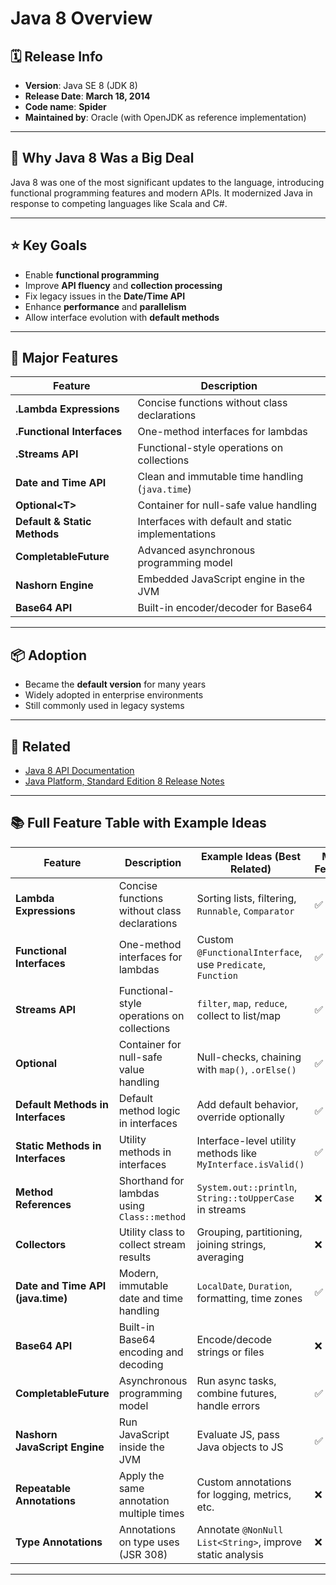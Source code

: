 # Java 8 Overview

## 🗓️ Release Info

- **Version**: Java SE 8 (JDK 8)
- **Release Date**: **March 18, 2014**
- **Code name**: **Spider**
- **Maintained by**: Oracle (with OpenJDK as reference implementation)

---

## 🚀 Why Java 8 Was a Big Deal

Java 8 was one of the most significant updates to the language, introducing functional programming features and modern APIs. It modernized Java in response to competing languages like Scala and C#.

---

## ⭐ Key Goals

- Enable **functional programming**
- Improve **API fluency** and **collection processing**
- Fix legacy issues in the **Date/Time API**
- Enhance **performance** and **parallelism**
- Allow interface evolution with **default methods**

---

## 🧩 Major Features

| Feature                      | Description                                        |
|------------------------------| -------------------------------------------------- |
| **.Lambda Expressions**      | Concise functions without class declarations       |
| **.Functional Interfaces**   | One-method interfaces for lambdas                  |
| **.Streams API**             | Functional-style operations on collections         |
| **Date and Time API**        | Clean and immutable time handling (`java.time`)    |
| **Optional&lt;T&gt;**        | Container for null-safe value handling             |
| **Default & Static Methods** | Interfaces with default and static implementations |
| **CompletableFuture**        | Advanced asynchronous programming model            |
| **Nashorn Engine**           | Embedded JavaScript engine in the JVM              |
| **Base64 API**               | Built-in encoder/decoder for Base64                |

---

## 📦 Adoption

- Became the **default version** for many years
- Widely adopted in enterprise environments
- Still commonly used in legacy systems

---

## 🔗 Related

- [Java 8 API Documentation](https://docs.oracle.com/javase/8/docs/api/)
- [Java Platform, Standard Edition 8 Release Notes](https://www.oracle.com/java/technologies/javase/8-relnotes.html)

---

## 📚 Full Feature Table with Example Ideas

| Feature                                      | Description                                              | Example Ideas (Best Related)                                 | Major Feature? |
|---------------------------------------------|----------------------------------------------------------|---------------------------------------------------------------|----------------|
| **Lambda Expressions**                      | Concise functions without class declarations             | Sorting lists, filtering, `Runnable`, `Comparator`            | ✅ Yes         |
| **Functional Interfaces**                   | One-method interfaces for lambdas                        | Custom `@FunctionalInterface`, use `Predicate`, `Function`    | ✅ Yes         |
| **Streams API**                             | Functional-style operations on collections               | `filter`, `map`, `reduce`, collect to list/map                | ✅ Yes         |
| **Optional<T>**                              | Container for null-safe value handling                   | Null-checks, chaining with `map()`, `.orElse()`               | ✅ Yes         |
| **Default Methods in Interfaces**           | Default method logic in interfaces                       | Add default behavior, override optionally                     | ✅ Yes         |
| **Static Methods in Interfaces**            | Utility methods in interfaces                            | Interface-level utility methods like `MyInterface.isValid()`  | ✅ Yes         |
| **Method References**                       | Shorthand for lambdas using `Class::method`              | `System.out::println`, `String::toUpperCase` in streams       | ❌ No          |
| **Collectors**                              | Utility class to collect stream results                  | Grouping, partitioning, joining strings, averaging            | ❌ No          |
| **Date and Time API (java.time)**           | Modern, immutable date and time handling                 | `LocalDate`, `Duration`, formatting, time zones               | ✅ Yes         |
| **Base64 API**                              | Built-in Base64 encoding and decoding                    | Encode/decode strings or files                                | ❌ No          |
| **CompletableFuture**                       | Asynchronous programming model                           | Run async tasks, combine futures, handle errors               | ✅ Yes         |
| **Nashorn JavaScript Engine**               | Run JavaScript inside the JVM                            | Evaluate JS, pass Java objects to JS                          | ✅ Yes         |
| **Repeatable Annotations**                  | Apply the same annotation multiple times                 | Custom annotations for logging, metrics, etc.                 | ❌ No          |
| **Type Annotations**                        | Annotations on type uses (JSR 308)                       | Annotate `@NonNull List<String>`, improve static analysis     | ❌ No          |

---
